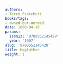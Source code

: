 ```yaml
---
authors:
- Terry Pratchett
books/tags:
- owned-but-unread
date: 1800-04-10
params:
  isbn13: '9780552145428'
  year: '1997'
slug: '9780552145428'
title: Hogfather
weight: 1
---
```


<!--more-->